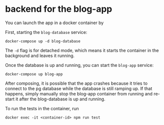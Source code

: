 # backend for the blog-app

You can launch the app in a docker container by


First, starting the `blog-database` service:

`docker-compose up -d blog-database`

The `-d` flag is for detached mode, which means it starts the container in the background and leaves it running.


Once the database is up and running, you can start the `blog-app` service:

`docker-compose up blog-app`


After composing, it is possible that the app crashes because it tries to connect to the pg database while the database is still ramping up. If that happens, simply manually stop the blog-app container from running and re-start it after the blog-database is up and running.

To run the tests in the container, run

`docker exec -it <container-id> npm run test`
